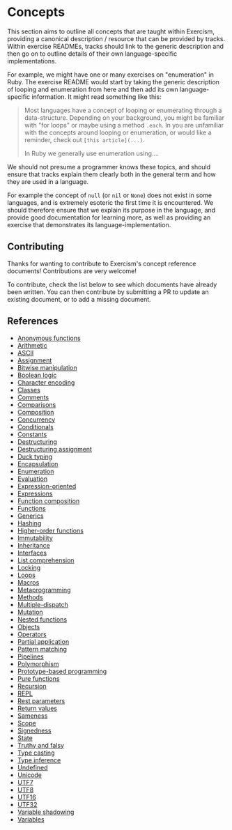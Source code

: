 # Concepts

This section aims to outline all concepts that are taught within Exercism, providing a canonical description / resource that can be provided by tracks. Within exercise READMEs, tracks should link to the generic description and then go on to outline details of their own language-specific implementations.

For example, we might have one or many exercises on "enumeration" in Ruby. The exercise README would start by taking the generic description of looping and enumeration from here and then add its own language-specific information. It might read something like this:

> Most languages have a concept of looping or enumerating through a data-structure. Depending on your background, you might be familiar with "for loops" or maybe using a method `.each`. In you are unfamiliar with the concepts around looping or enumeration, or would like a reminder, check out `[this article](...)`.
>
> In Ruby we generally use enumeration using....

We should not presume a programmer knows these topics, and should ensure that tracks explain them clearly both in the general term and how they are used in a language.

For example the concept of `null` (or `nil` or `None`) does not exist in some languages, and is extremely esoteric the first time it is encountered. We should therefore ensure that we explain its purpose in the language, and provide good documentation for learning more, as well as providing an exercise that demonstrates its language-implementation.

## Contributing

Thanks for wanting to contribute to Exercism's concept reference documents! Contributions are very welcome!

To contribute, check the list below to see which documents have already been written. You can then contribute by submitting a PR to update an existing document, or to add a missing document.

## References

- [Anonymous functions](./anonymous_functions.md)
- [Arithmetic](./arithmetic.md)
- [ASCII](./ascii.md)
- [Assignment](./assignment.md)
- [Bitwise manipulation](./bitwise_manipulation.md)
- [Boolean logic](./boolean_logic.md)
- [Character encoding](./character_encoding.md)
- [Classes](./classes.md)
- [Comments](./comments.md)
- [Comparisons](./comparisons.md)
- [Composition](./composition.md)
- [Concurrency](./concurrency.md)
- [Conditionals](./conditionals.md)
- [Constants](./constants.md)
- [Destructuring](./destructuring.md)
- [Destructuring assignment](./destructuring_assignment.md)
- [Duck typing](./duck_typing.md)
- [Encapsulation](./encapsulation.md)
- [Enumeration](./enumeration.md)
- [Evaluation](./evaluation.md)
- [Expression-oriented](./expression_oriented.md)
- [Expressions](./expressions.md)
- [Function composition](./function_composition.md)
- [Functions](./functions.md)
- [Generics](./generics.md)
- [Hashing](./hashing.md)
- [Higher-order functions](./higher_order_functions.md)
- [Immutability](./immutability.md)
- [Inheritance](./inheritance.md)
- [Interfaces](./interfaces.md)
- [List comprehension](./list_comprehension.md)
- [Locking](./locking.md)
- [Loops](./loops.md)
- [Macros](./macros.md)
- [Metaprogramming](./metaprogramming.md)
- [Methods](./methods.md)
- [Multiple-dispatch](./multiple-dispatch.md)
- [Mutation](./mutation.md)
- [Nested functions](./nested_functions.md)
- [Objects](./objects.md)
- [Operators](./operators.md)
- [Partial application](./partial_application.md)
- [Pattern matching](./pattern_matching.md)
- [Pipelines](./pipelines.md)
- [Polymorphism](./polymorphism.md)
- [Prototype-based programming](./prototype_based-programming.md)
- [Pure functions](./pure_functions.md)
- [Recursion](./recursion.md)
- [REPL](./repl.md)
- [Rest parameters](./rest_parameters.md)
- [Return values](./return_values.md)
- [Sameness](./sameness.md)
- [Scope](./scope.md)
- [Signedness](./signedness.md)
- [State](./state.md)
- [Truthy and falsy](./truthy_and_falsy.md)
- [Type casting](./type_casting.md)
- [Type inference](./type_inference.md)
- [Undefined](./undefined.md)
- [Unicode](./unicode.md)
- [UTF7](./utf7.md)
- [UTF8](./utf8.md)
- [UTF16](./utf16.md)
- [UTF32](./utf32.md)
- [Variable shadowing](./variable_shadowing.md)
- [Variables](./variables.md)
